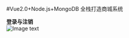 #Vue2.0+Node.js+MongoDB 全栈打造商城系统


**登录与注销**<br>
![Image text](https://github.com/liuanming/vue-node-MongoDB/images/dengluyuzhuxiao.gif) <br>